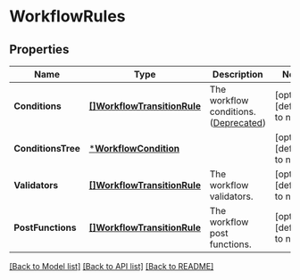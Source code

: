 # WorkflowRules

## Properties
Name | Type | Description | Notes
------------ | ------------- | ------------- | -------------
**Conditions** | [**[]WorkflowTransitionRule**](WorkflowTransitionRule.md) | The workflow conditions. ([Deprecated](https://community.developer.atlassian.com/t/deprecation-of-conditions-body-param/48884)) | [optional] [default to null]
**ConditionsTree** | [***WorkflowCondition**](WorkflowCondition.md) |  | [optional] [default to null]
**Validators** | [**[]WorkflowTransitionRule**](WorkflowTransitionRule.md) | The workflow validators. | [optional] [default to null]
**PostFunctions** | [**[]WorkflowTransitionRule**](WorkflowTransitionRule.md) | The workflow post functions. | [optional] [default to null]

[[Back to Model list]](../README.md#documentation-for-models) [[Back to API list]](../README.md#documentation-for-api-endpoints) [[Back to README]](../README.md)

